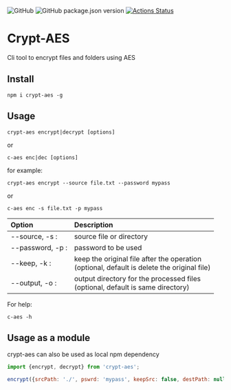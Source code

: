 ![GitHub](https://img.shields.io/github/license/rubinder25/nodecrypt?style=flat-square) ![GitHub package.json version](https://img.shields.io/github/package-json/v/rubinder25/nodecrypt?style=flat-square) [![Actions Status](https://github.com/rubinder25/crypt-aes/workflows/build/badge.svg)](https://github.com/rubinder25/crypt-aes/workflows/build/badge.svg)

# Crypt-AES

Cli tool to encrypt files and folders using AES

## Install

```
npm i crypt-aes -g
```

## Usage

```
crypt-aes encrypt|decrypt [options]
```

or

```
c-aes enc|dec [options]
```

for example:

```
crypt-aes encrypt --source file.txt --password mypass
```

or

```
c-aes enc -s file.txt -p mypass
```

| Option                          | Description                                                                                      |
| :------------------------------ | :----------------------------------------------------------------------------------------------- |
| --source, -s <source>:          | source file or directory                                                                         |
| --password, -p <password>:      | password to be used                                                                              |
| --keep, -k :                    | keep the original file after the operation <br />(optional, default is delete the original file) |
| --output, -o <ouput directory>: | output directory for the processed files <br />(optional, default is same directory)             |

For help:

```
c-aes -h
```

## Usage as a module

crypt-aes can also be used as local npm dependency

```javascript
import {encrypt, decrypt} from 'crypt-aes';

encrypt({srcPath: './', pswrd: 'mypass', keepSrc: false, destPath: null});
```
